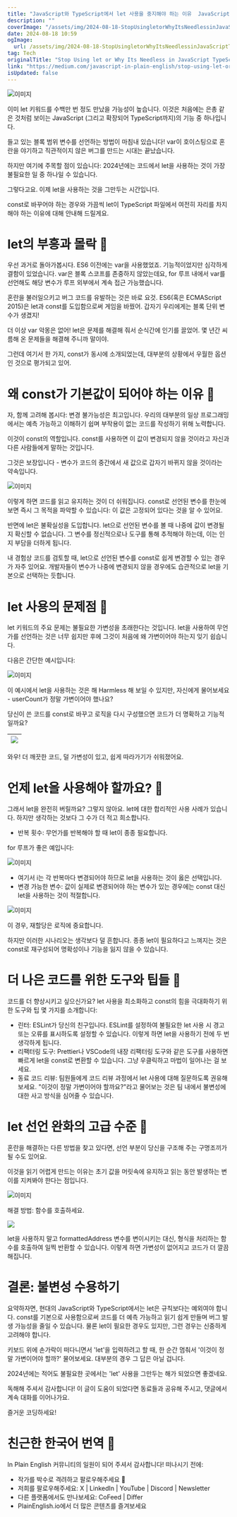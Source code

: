 ```yaml
---
title: "JavaScript와 TypeScript에서 let 사용을 중지해야 하는 이유  JavaScript TypeScript 고급 2024"
description: ""
coverImage: "/assets/img/2024-08-18-StopUsingletorWhyItsNeedlessinJavaScriptTypeScriptAdvancedJSTS2024_0.png"
date: 2024-08-18 10:59
ogImage: 
  url: /assets/img/2024-08-18-StopUsingletorWhyItsNeedlessinJavaScriptTypeScriptAdvancedJSTS2024_0.png
tag: Tech
originalTitle: "Stop Using let or Why Its Needless in JavaScript TypeScript  Advanced JS TS 2024"
link: "https://medium.com/javascript-in-plain-english/stop-using-let-or-why-its-needless-in-javascript-typescript-advanced-js-ts-2024-fe3be70287d2"
isUpdated: false
---
```



![이미지](/assets/img/2024-08-18-StopUsingletorWhyItsNeedlessinJavaScriptTypeScriptAdvancedJSTS2024_0.png)

이미 let 키워드를 수백만 번 정도 만났을 가능성이 높습니다. 이것은 처음에는 은총 같은 것처럼 보이는 JavaScript (그리고 확장되어 TypeScript까지)의 기능 중 하나입니다.

들고 있는 블록 범위 변수를 선언하는 방법이 마침내 있습니다! var이 호이스팅으로 혼란을 야기하고 직관적이지 않은 버그를 만드는 시대는 끝났습니다.

하지만 여기에 주목할 점이 있습니다: 2024년에는 코드에서 let을 사용하는 것이 가장 불필요한 일 중 하나일 수 있습니다.

<div class="content-ad"></div>

그렇다고요. 이제 let을 사용하는 것을 그만두는 시간입니다.

const로 바꾸어야 하는 경우와 가끔씩 let이 TypeScript 파일에서 여전히 자리를 차지해야 하는 이유에 대해 안내해 드릴게요.

# let의 부흥과 몰락 🐑

우선 과거로 돌아가봅시다. ES6 이전에는 var을 사용했었죠. 기능적이었지만 심각하게 결함이 있었습니다. var은 블록 스코프를 존중하지 않았는데요, for 루프 내에서 var를 선언해도 해당 변수가 루프 외부에서 계속 접근 가능했습니다.

<div class="content-ad"></div>

혼란을 불러일으키고 버그 코드를 유발하는 것은 바로 요것. ES6(혹은 ECMAScript 2015)은 let과 const를 도입함으로써 게임을 바꿨어. 갑자기 우리에게는 블록 단위 변수가 생겼지!

더 이상 var 악몽은 없어! let은 문제를 해결해 줘서 순식간에 인기를 끌었어. 몇 년간 씨름해 온 문제들을 해결해 주니까 말이야.

그런데 여기서 한 가지, const가 동시에 소개되었는데, 대부분의 상황에서 우월한 옵션인 것으로 평가되고 있어.

# 왜 const가 기본값이 되어야 하는 이유 🐠

<div class="content-ad"></div>

자, 함께 고려해 봅시다: 변경 불가능성은 최고입니다. 우리의 대부분의 일상 프로그래밍에서는 예측 가능하고 이해하기 쉽며 부작용이 없는 코드를 작성하기 위해 노력합니다.

이것이 const의 역할입니다. const를 사용하면 이 값이 변경되지 않을 것이라고 자신과 다른 사람들에게 말하는 것입니다.

그것은 보장입니다 - 변수가 코드의 중간에서 새 값으로 갑자기 바뀌지 않을 것이라는 약속입니다.

![이미지](/assets/img/2024-08-18-StopUsingletorWhyItsNeedlessinJavaScriptTypeScriptAdvancedJSTS2024_1.png)

<div class="content-ad"></div>

이렇게 하면 코드를 읽고 유지하는 것이 더 쉬워집니다. const로 선언된 변수를 한눈에 보면 즉시 그 목적을 파악할 수 있습니다: 이 값은 고정되어 있다는 것을 알 수 있어요.

반면에 let은 불확실성을 도입합니다. let으로 선언된 변수를 볼 때 나중에 값이 변경될지 확신할 수 없습니다. 그 변수를 정신적으로나 도구를 통해 추적해야 하는데, 이는 인지 부담을 더하게 됩니다.

내 경험상 코드를 검토할 때, let으로 선언된 변수를 const로 쉽게 변경할 수 있는 경우가 자주 있어요. 개발자들이 변수가 나중에 변경되지 않을 경우에도 습관적으로 let을 기본으로 선택하는 듯합니다.

# let 사용의 문제점 🐲

<div class="content-ad"></div>

let 키워드의 주요 문제는 불필요한 가변성을 초래한다는 것입니다. let을 사용하여 무언가를 선언하는 것은 너무 쉽지만 후에 그것이 처음에 왜 가변이어야 하는지 잊기 쉽습니다.

다음은 간단한 예시입니다:

![이미지](/assets/img/2024-08-18-StopUsingletorWhyItsNeedlessinJavaScriptTypeScriptAdvancedJSTS2024_2.png)

이 예시에서 let을 사용하는 것은 해 Harmless 해 보일 수 있지만, 자신에게 물어보세요 - userCount가 정말 가변이어야 했나요?

<div class="content-ad"></div>

당신이 쓴 코드를 const로 바꾸고 로직을 다시 구성했으면 코드가 더 명확하고 기능적일까요?


| <img src="/assets/img/2024-08-18-StopUsingletorWhyItsNeedlessinJavaScriptTypeScriptAdvancedJSTS2024_3.png" /> |
| :------------------------------------------------------------------------------------------------------------: |


와우! 더 깨끗한 코드, 덜 가변성이 있고, 쉽게 따라가기가 쉬워졌어요.

# 언제 let을 사용해야 할까요? 🎒

<div class="content-ad"></div>

그래서 let을 완전히 버릴까요? 그렇지 않아요. let에 대한 합리적인 사용 사례가 있습니다. 하지만 생각하는 것보다 그 수가 더 적고 희소합니다.

- 반복 횟수: 무언가를 반복해야 할 때 let이 종종 필요합니다.

for 루프가 좋은 예입니다:

![이미지](/assets/img/2024-08-18-StopUsingletorWhyItsNeedlessinJavaScriptTypeScriptAdvancedJSTS2024_4.png)

<div class="content-ad"></div>

- 여기서 i는 각 반복마다 변경되어야 하므로 let을 사용하는 것이 옳은 선택입니다.
- 변경 가능한 변수: 값이 실제로 변경되어야 하는 변수가 있는 경우에는 const 대신 let을 사용하는 것이 적절합니다.

![이미지](/assets/img/2024-08-18-StopUsingletorWhyItsNeedlessinJavaScriptTypeScriptAdvancedJSTS2024_5.png)

이 경우, 재할당은 로직에 중요합니다.

하지만 이러한 시나리오는 생각보다 덜 흔합니다. 종종 let이 필요하다고 느껴지는 것은 const로 재구성되어 명확성이나 기능을 잃지 않을 수 있습니다.

<div class="content-ad"></div>

# 더 나은 코드를 위한 도구와 팁들 🎥

코드를 더 향상시키고 싶으신가요? let 사용을 최소화하고 const의 힘을 극대화하기 위한 도구와 팁 몇 가지를 소개합니다:

- 린터: ESLint가 당신의 친구입니다. ESLint를 설정하여 불필요한 let 사용 시 경고 또는 오류를 표시하도록 설정할 수 있습니다. 이렇게 하면 let을 사용하기 전에 두 번 생각하게 됩니다.
- 리팩터링 도구: Prettier나 VSCode의 내장 리팩터링 도구와 같은 도구를 사용하면 빠르게 let을 const로 변환할 수 있습니다. 그냥 우클릭하고 마법이 일어나는 걸 보세요.
- 동료 코드 리뷰: 팀원들에게 코드 리뷰 과정에서 let 사용에 대해 질문하도록 권유해보세요. "이것이 정말 가변이어야 할까요?"라고 물어보는 것은 팀 내에서 불변성에 대한 사고 방식을 심어줄 수 있습니다.

# let 선언 완화의 고급 수준 💖

<div class="content-ad"></div>

혼란을 해결하는 다른 방법을 찾고 있다면, 선언 부분이 당신을 구조해 주는 구명조끼가 될 수도 있어요.

이것을 읽기 어렵게 만드는 이유는 초기 값을 머릿속에 유지하고 읽는 동안 발생하는 변이를 지켜봐야 한다는 점입니다.


![이미지](/assets/img/2024-08-18-StopUsingletorWhyItsNeedlessinJavaScriptTypeScriptAdvancedJSTS2024_6.png)


해결 방법: 함수를 호출하세요.

<div class="content-ad"></div>

<img src="/assets/img/2024-08-18-StopUsingletorWhyItsNeedlessinJavaScriptTypeScriptAdvancedJSTS2024_7.png" />

let을 사용하지 말고 formattedAddress 변수를 변이시키는 대신, 형식을 처리하는 함수를 호출하여 일찍 반환할 수 있습니다. 이렇게 하면 가변성이 없어지고 코드가 더 깔끔해집니다.

# 결론: 불변성 수용하기

요약하자면, 현대의 JavaScript와 TypeScript에서는 let은 규칙보다는 예외여야 합니다. const를 기본으로 사용함으로써 코드를 더 예측 가능하고 읽기 쉽게 만들며 버그 발생 가능성을 줄일 수 있습니다. 물론 let이 필요한 경우도 있지만, 그런 경우는 신중하게 고려해야 합니다.

<div class="content-ad"></div>

키보드 위에 손가락이 떠다니면서 'let'을 입력하려고 할 때, 한 순간 멈춰서 '이것이 정말 가변이어야 할까?' 물어보세요. 대부분의 경우 그 답은 아닐 겁니다.

2024년에는 적어도 불필요한 곳에서는 'let' 사용을 그만두는 해가 되었으면 좋겠네요.

독해해 주셔서 감사합니다! 이 글이 도움이 되었다면 동료들과 공유해 주시고, 댓글에서 계속 대화를 이어나가요.

즐거운 코딩하세요!

<div class="content-ad"></div>

# 친근한 한국어 번역 🚀

In Plain English 커뮤니티의 일원이 되어 주셔서 감사합니다! 떠나시기 전에:

- 작가를 박수로 격려하고 팔로우해주세요 ️👏️️
- 저희를 팔로우해주세요: X | LinkedIn | YouTube | Discord | Newsletter
- 다른 플랫폼에서도 만나보세요: CoFeed | Differ
- PlainEnglish.io에서 더 많은 콘텐츠를 즐겨보세요